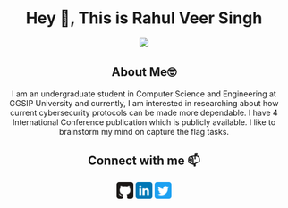 <h1 align='center'>Hey 👋, This is Rahul Veer Singh</h1>
<p align = 'center'> 
 <!--<a href = https://www.linkedin.com/in/rahulveersingh target='blank'><img src=https://github.com/edent/SuperTinyIcons/blob/master/images/svg/linkedin.svg height='20' weight='20'></a> -->
<a href =https://rahulveersingh.me target='blank'><img src=https://github.com/twbs/icons/blob/main/icons/globe2.svg height='20' weight='20'></a></p>
<h2 align='center'>About Me🤓</h2>
<p align='center'>I am an undergraduate student in Computer Science and Engineering at GGSIP University and currently, I am interested in researching about how current cybersecurity protocols can be made more dependable. I have 4 International Conference publication which is publicly available. I like to brainstorm my mind on capture the flag tasks.</p><h2 align='center'>Connect with me  📫 </h2>
<p align = 'center'> 
 <a href = https://github.com/rahulsingh237 target='blank'> <img src=https://github.com/edent/SuperTinyIcons/blob/master/images/svg/github.svg height='30' weight='30'/></a>
<a href = https://www.linkedin.com/in/rahulveersingh target='blank'> <img src=https://github.com/edent/SuperTinyIcons/blob/master/images/svg/linkedin.svg height='30' weight='30'/></a> 
<a href = https://twitter.com/rahulveer237 target='blank'> <img src=https://github.com/edent/SuperTinyIcons/blob/master/images/svg/twitter.svg height='30' weight='30'/></a>

<!--
**rahulsingh237/rahulsingh237** is a ✨ _special_ ✨ repository because its `README.md` (this file) appears on your GitHub profile.

Here are some ideas to get you started:

- 🔭 I’m currently working on ...
- 🌱 I’m currently learning ...
- 👯 I’m looking to collaborate on ...
- 🤔 I’m looking for help with ...
- 💬 Ask me about ...
- 📫 How to reach me: ...
- 😄 Pronouns: ...
- ⚡ Fun fact: ...
-->
